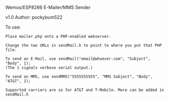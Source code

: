 Wemos/ESP8266 E-Mailer/MMS Sender

v1.0        Author: pockybum522

To use:
    
    Place mailer.php onto a PHP-enabled webserver.

    Change the two URLs in sendMail.h to point to where you put that PHP file.
    
    To send an E-Mail, use sendMail("email@whoever.com", "Subject", "Body", 1);
    (The 1 signals verbose serial output.)
    
    To send an MMS, use sendMMS("5555555555", "MMS Subject", "Body", "AT&T", 1);
    
    Supported carriers are so far AT&T and T-Mobile. More can be added in sendMail.h